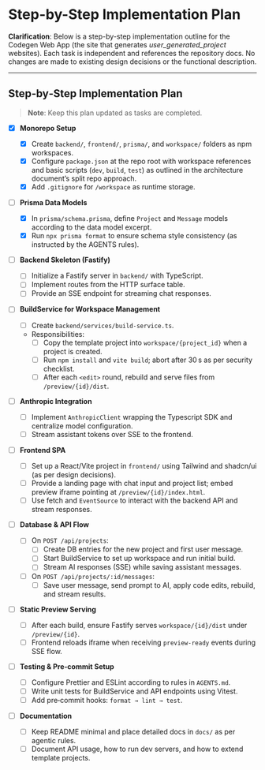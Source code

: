 # Step-by-Step Implementation Plan

**Clarification**: Below is a step-by-step implementation outline for the Codegen Web App (the site that generates _user_generated_project_ websites). Each task is independent and references the repository docs. No changes are made to existing design decisions or the functional description.

---

## Step‑by‑Step Implementation Plan

> **Note**: Keep this plan updated as tasks are completed.

- [x] **Monorepo Setup**

  - [x] Create `backend/`, `frontend/`, `prisma/`, and `workspace/` folders as npm workspaces.
  - [x] Configure `package.json` at the repo root with workspace references and basic scripts (`dev`, `build`, `test`) as outlined in the architecture document’s split repo approach.
  - [x] Add `.gitignore` for `/workspace` as runtime storage.

- [ ] **Prisma Data Models**

  - [x] In `prisma/schema.prisma`, define `Project` and `Message` models according to the data model excerpt.
  - [x] Run `npx prisma format` to ensure schema style consistency (as instructed by the AGENTS rules).

- [ ] **Backend Skeleton (Fastify)**

  - [ ] Initialize a Fastify server in `backend/` with TypeScript.
  - [ ] Implement routes from the HTTP surface table.
  - [ ] Provide an SSE endpoint for streaming chat responses.

- [ ] **BuildService for Workspace Management**

  - [ ] Create `backend/services/build-service.ts`.
  - Responsibilities:
    - [ ] Copy the template project into `workspace/{project_id}` when a project is created.
    - [ ] Run `npm install` and `vite build`; abort after 30 s as per security checklist.
    - [ ] After each `<edit>` round, rebuild and serve files from `/preview/{id}/dist`.

- [ ] **Anthropic Integration**

  - [ ] Implement `AnthropicClient` wrapping the Typescript SDK and centralize model configuration.
  - [ ] Stream assistant tokens over SSE to the frontend.

- [ ] **Frontend SPA**

  - [ ] Set up a React/Vite project in `frontend/` using Tailwind and shadcn/ui (as per design decisions).
  - [ ] Provide a landing page with chat input and project list; embed preview iframe pointing at `/preview/{id}/index.html`.
  - [ ] Use fetch and `EventSource` to interact with the backend API and stream responses.

- [ ] **Database & API Flow**

  - [ ] On `POST /api/projects`:
    - [ ] Create DB entries for the new project and first user message.
    - [ ] Start BuildService to set up workspace and run initial build.
    - [ ] Stream AI responses (SSE) while saving assistant messages.
  - [ ] On `POST /api/projects/:id/messages`:
    - [ ] Save user message, send prompt to AI, apply code edits, rebuild, and stream results.

- [ ] **Static Preview Serving**

  - [ ] After each build, ensure Fastify serves `workspace/{id}/dist` under `/preview/{id}`.
  - [ ] Frontend reloads iframe when receiving `preview-ready` events during SSE flow.

- [ ] **Testing & Pre‑commit Setup**

  - [ ] Configure Prettier and ESLint according to rules in `AGENTS.md`.
  - [ ] Write unit tests for BuildService and API endpoints using Vitest.
  - [ ] Add pre‑commit hooks: `format → lint → test`.

- [ ] **Documentation**
  - [ ] Keep README minimal and place detailed docs in `docs/` as per agentic rules.
  - [ ] Document API usage, how to run dev servers, and how to extend template projects.

